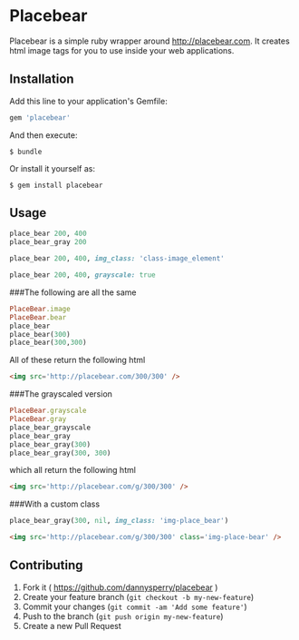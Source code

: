 # Placebear

Placebear is a simple ruby wrapper around http://placebear.com. It creates html image tags for you to use inside your web applications.

## Installation

Add this line to your application's Gemfile:

```ruby
gem 'placebear'
```

And then execute:

    $ bundle

Or install it yourself as:

    $ gem install placebear

## Usage

```ruby
place_bear 200, 400
place_bear_gray 200

place_bear 200, 400, img_class: 'class-image_element'

place_bear 200, 400, grayscale: true
```

###The following are all the same
```ruby
PlaceBear.image
PlaceBear.bear
place_bear
place_bear(300)
place_bear(300,300)
```
All of these return the following html
```html
<img src='http://placebear.com/300/300' />
```

###The grayscaled version
```ruby
PlaceBear.grayscale
PlaceBear.gray
place_bear_grayscale
place_bear_gray
place_bear_gray(300)
place_bear_gray(300, 300)
```
which all return the following html
```html
<img src='http://placebear.com/g/300/300' />
```

###With a custom class
```ruby
place_bear_gray(300, nil, img_class: 'img-place_bear')
```
```html
<img src='http://placebear.com/g/300/300' class='img-place-bear' />
```

## Contributing

1. Fork it ( https://github.com/dannysperry/placebear )
2. Create your feature branch (`git checkout -b my-new-feature`)
3. Commit your changes (`git commit -am 'Add some feature'`)
4. Push to the branch (`git push origin my-new-feature`)
5. Create a new Pull Request
